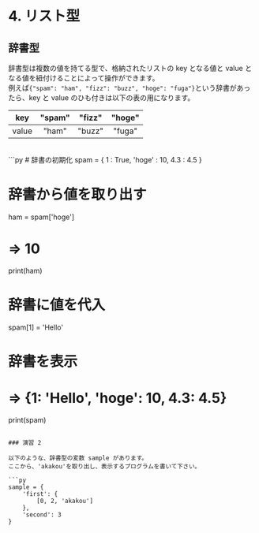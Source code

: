 # 4. リスト型

## 辞書型

辞書型は複数の値を持てる型で、格納されたリストの key となる値と value となる値を紐付けることによって操作ができます。  
例えば`{"spam": "ham", "fizz": "buzz", "hoge": "fuga"}`という辞書があったら、key と value のひも付きは以下の表の用になります。

|  key  | "spam" | "fizz" | "hoge" |
| :---: | :----: | :----: | :----: |
| value | "ham"  | "buzz" | "fuga" |

<br>
```py
# 辞書の初期化
spam = {
    1 : True,
    'hoge' : 10,
    4.3 : 4.5
}

# 辞書から値を取り出す

ham = spam['hoge']

# => 10

print(ham)

# 辞書に値を代入

spam[1] = 'Hello'

# 辞書を表示

# => {1: 'Hello', 'hoge': 10, 4.3: 4.5}

print(spam)

````

### 演習 2

以下のような、辞書型の変数 sample があります。
ここから、'akakou'を取り出し、表示するプログラムを書いて下さい。

```py
sample = {
    'first': {
        [0, 2, 'akakou']
    },
    'second': 3
}
````

